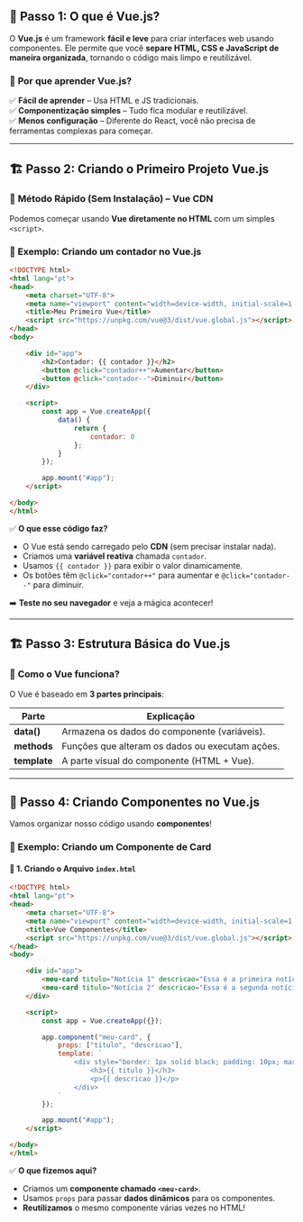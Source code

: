 
## 🔰 **Passo 1: O que é Vue.js?**  
O **Vue.js** é um framework **fácil e leve** para criar interfaces web usando componentes. Ele permite que você **separe HTML, CSS e JavaScript de maneira organizada**, tornando o código mais limpo e reutilizável.  

### 🎯 **Por que aprender Vue.js?**  
✅ **Fácil de aprender** – Usa HTML e JS tradicionais.  
✅ **Componentização simples** – Tudo fica modular e reutilizável.  
✅ **Menos configuração** – Diferente do React, você não precisa de ferramentas complexas para começar.  

---

## 🏗️ **Passo 2: Criando o Primeiro Projeto Vue.js**  

### 📌 **Método Rápido (Sem Instalação) – Vue CDN**  
Podemos começar usando **Vue diretamente no HTML** com um simples `<script>`.  

### **🔹 Exemplo: Criando um contador no Vue.js**
```html
<!DOCTYPE html>
<html lang="pt">
<head>
    <meta charset="UTF-8">
    <meta name="viewport" content="width=device-width, initial-scale=1.0">
    <title>Meu Primeiro Vue</title>
    <script src="https://unpkg.com/vue@3/dist/vue.global.js"></script>
</head>
<body>

    <div id="app">
        <h2>Contador: {{ contador }}</h2>
        <button @click="contador++">Aumentar</button>
        <button @click="contador--">Diminuir</button>
    </div>

    <script>
        const app = Vue.createApp({
            data() {
                return {
                    contador: 0
                };
            }
        });

        app.mount("#app");
    </script>

</body>
</html>
```
✅ **O que esse código faz?**  
- O Vue está sendo carregado pelo **CDN** (sem precisar instalar nada).  
- Criamos uma **variável reativa** chamada `contador`.  
- Usamos `{{ contador }}` para exibir o valor dinamicamente.  
- Os botões têm `@click="contador++"` para aumentar e `@click="contador--"` para diminuir.  

➡️ **Teste no seu navegador** e veja a mágica acontecer!  

---

## 🏗️ **Passo 3: Estrutura Básica do Vue.js**  

### 📌 **Como o Vue funciona?**  
O Vue é baseado em **3 partes principais**:  

| Parte          | Explicação |
|---------------|------------|
| **data()**    | Armazena os dados do componente (variáveis). |
| **methods**   | Funções que alteram os dados ou executam ações. |
| **template**  | A parte visual do componente (HTML + Vue). |

---

## 🚀 **Passo 4: Criando Componentes no Vue.js**  

Vamos organizar nosso código usando **componentes**!  

### **🔹 Exemplo: Criando um Componente de Card**  

#### 📌 **1. Criando o Arquivo `index.html`**  
```html
<!DOCTYPE html>
<html lang="pt">
<head>
    <meta charset="UTF-8">
    <meta name="viewport" content="width=device-width, initial-scale=1.0">
    <title>Vue Componentes</title>
    <script src="https://unpkg.com/vue@3/dist/vue.global.js"></script>
</head>
<body>

    <div id="app">
        <meu-card titulo="Notícia 1" descricao="Essa é a primeira notícia"></meu-card>
        <meu-card titulo="Notícia 2" descricao="Essa é a segunda notícia"></meu-card>
    </div>

    <script>
        const app = Vue.createApp({});

        app.component("meu-card", {
            props: ["titulo", "descricao"],
            template: `
                <div style="border: 1px solid black; padding: 10px; margin: 10px;">
                    <h3>{{ titulo }}</h3>
                    <p>{{ descricao }}</p>
                </div>
            `
        });

        app.mount("#app");
    </script>

</body>
</html>
```
✅ **O que fizemos aqui?**  
- Criamos um **componente chamado `<meu-card>`**.  
- Usamos `props` para passar **dados dinâmicos** para os componentes.  
- **Reutilizamos** o mesmo componente várias vezes no HTML!  
